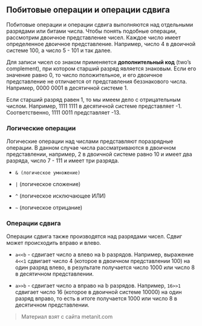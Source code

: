 ## Побитовые операции и операции сдвига

Побитовые операции и операции сдвига выполняются над отдельными разрядами или битами числа. Чтобы понять подобные операции, рассмотрим двоичное представление чисел. Каждое число имеет определенное двоичное представление. Например, число 4 в двоичной системе 100, а число 5 - 101 и так далее.

Для записи чисел со знаком применяется **дополнительный код** (two’s complement), при котором старший разряд является знаковым. Если его значение равно 0, то число положительное, и его двоичное представление не отличается от представления беззнакового числа. Например, 0000 0001 в десятичной системе 1.

Если старший разряд равен 1, то мы имеем дело с отрицательным числом. Например, 1111 1111 в десятичной системе представляет -1. Соответственно, 1111 0011 представляет -13.

### Логические операции

Логические операции над числами представляют поразрядные операции. В данном случае числа рассматриваются в двоичном представлении, например, 2 в двоичной системе равно 10 и имеет два разряда, число 7 - 111 и имеет три разряда.

- `& (логическое умножение)`

- `|` (логическое сложение)

- `^` (логическое исключающее ИЛИ)

- `~` (логическое отрицание)

### Операции сдвига

Операции сдвига также производятся над разрядами чисел. Сдвиг может происходить вправо и влево.

- `a<<b` - сдвигает число a влево на b разрядов. Например, выражение `4<<1` сдвигает число 4 (которое в двоичном 
представлении 100) на один разряд влево, в результате получается число 1000 или число 8 в десятичном представлении.

- `a>>b` - сдвигает число a вправо на b разрядов. Например, `16>>1` сдвигает число 16 
(которое в двоичной системе 10000) на один разряд вправо, то есть в итоге получается 1000 или число 8 в десятичном представлении.


> Материал взят с сайта metanit.com